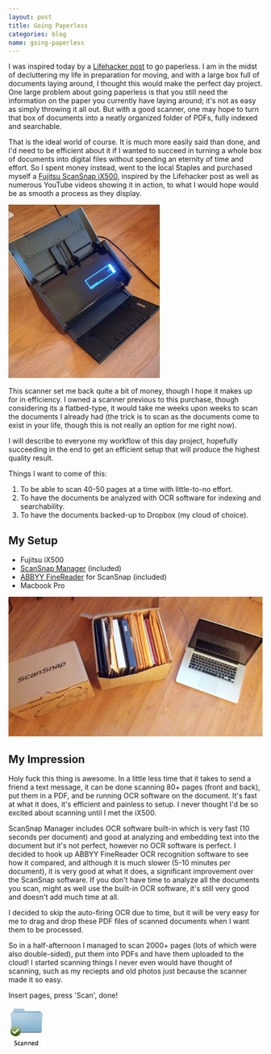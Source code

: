 ```yaml
---
layout: post
title: Going Paperless
categories: blog
name: going-paperless
---
```


I was inspired today by a [Lifehacker post](http://lifehacker.com/5993869/five-best-document-scanners-for-going-paperless) to go paperless. I am in the midst of decluttering my life in preparation for moving, and with a large box full of documents laying around, I thought this would make the perfect day project.<!-- truncate_here --> One large problem about going paperless is that you still need the information on the paper you currently have laying around; it's not as easy as simply throwing it all out. But with a good scanner, one may hope to turn that box of documents into a neatly organized folder of PDFs, fully indexed and searchable.


That is the ideal world of course. It is much more easily said than done, and I'd need to be efficient about it if I wanted to succeed in turning a whole box of documents into digital files without spending an eternity of time and effort. So I spent money instead, went to the local Staples and purchased myself a [Fujitsu ScanSnap iX500](http://www.fujitsu.ca/products/scansnap/ix500/), inspired by the Lifehacker post as well as numerous YouTube videos showing it in action, to what I would hope would be as smooth a process as they display.

![iX500](/img/ix500.png "iX500")

This scanner set me back quite a bit of money, though I hope it makes up for in efficiency. I owned a scanner previous to this purchase, though considering its a flatbed-type, it would take me weeks upon weeks to scan the documents I already had (the trick is to scan as the documents come to exist in your life, though this is not really an option for me right now).

I will describe to everyone my workflow of this day project, hopefully succeeding in the end to get an efficient setup that will produce the highest quality result.

Things I want to come of this:

1. To be able to scan 40-50 pages at a time with little-to-no effort.
2. To have the documents be analyzed with OCR software for indexing and searchability.
3. To have the documents backed-up to Dropbox (my cloud of choice).

## My Setup

- Fujitsu iX500
- [ScanSnap Manager](http://www.fujitsu.com/global/support/computing/peripheral/scanners/software/ix500w-setup.html) (included)
- [ABBYY FineReader](http://finereader.abbyy.com/) for ScanSnap (included)
- Macbook Pro

![My Setup](/img/going-paperless.png "My Setup")

## My Impression

Holy fuck this thing is awesome. In a little less time that it takes to send a friend a text message, it can be done scanning 80+ pages (front and back), put them in a PDF, and be running OCR software on the document. It's fast at what it does, it's efficient and painless to setup. I never thought I'd be so excited about scanning until I met the iX500.

ScanSnap Manager includes OCR software built-in which is very fast (10 seconds per document) and good at analyzing and embedding text into the document but it's not perfect, however no OCR software is perfect. I decided to hook up ABBYY FineReader OCR recognition software to see how it compared, and although it is much slower (5-10 minutes per document), it is very good at what it does, a significant improvement over the ScanSnap software. If you don't have time to analyze all the documents you scan, might as well use the built-in OCR software, it's still very good and doesn't add much time at all.

I decided to skip the auto-firing OCR due to time, but it will be very easy for me to drag and drop these PDF files of scanned documents when I want them to be processed.

So in a half-afternoon I managed to scan 2000+ pages (lots of which were also double-sided), put them into PDFs and have them uploaded to the cloud! I started scanning things I never even would have thought of scanning, such as my reciepts and old photos just because the scanner made it so easy.

Insert pages, press 'Scan', done!

![Done](/img/scanned.png "Done")
